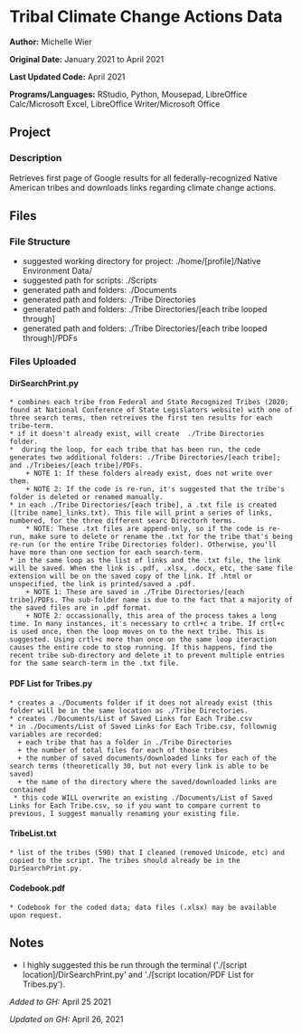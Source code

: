 # Tribal Climate Change Actions Data 

**Author:** Michelle Wier

**Original Date:** January 2021 to April 2021

**Last Updated Code:** April 2021

**Programs/Languages:** RStudio, Python, Mousepad, LibreOffice Calc/Microsoft Excel, LibreOffice Writer/Microsoft Office

## Project
### Description
Retrieves first page of Google results for all federally-recognized Native American tribes and downloads links regarding climate change actions.

## Files
### File Structure
  * suggested working directory for project: ./home/[profile]/Native Environment Data/
  * suggested path for scripts: ./Scripts
  * generated path and folders: ./Documents
  * generated path and folders: ./Tribe Directories
  * generated path and folders: ./Tribe Directories/[each tribe looped through] 
  * generated path and folders: ./Tribe Directories/[each tribe looped through]/PDFs 
  
### Files Uploaded
#### DirSearchPrint.py
    * combines each tribe from Federal and State Recognized Tribes (2020; found at National Conference of State Legislators website) with one of three search terms, then retreives the first ten results for each tribe-term. 
    * if it doesn't already exist, will create  ./Tribe Directories folder. 
    *  during the loop, for each tribe that has been run, the code generates two additional folders: ./Tribe Directories/[each tribe]; and ./Tribeies/[each tribe]/PDFs. 
        + NOTE 1: If these folders already exist, does not write over them. 
        + NOTE 2: If the code is re-run, it's suggested that the tribe's folder is deleted or renamed manually.
    * in each ./Tribe Directories/[each tribe], a .txt file is created ([tribe name]_links.txt). This file will print a series of links, numbered, for the three different searc Directorh terms. 
        * NOTE: These .txt files are append-only, so if the code is re-run, make sure to delete or rename the .txt for the tribe that's being re-run (or the entire Tribe Directories folder). Otherwise, you'll have more than one section for each search-term.
    * in the same loop as the list of links and the .txt file, the link will be saved. When the link is .pdf, .xlsx, .docx, etc, the same file extension will be on the saved copy of the link. If .html or unspecified, the link is printed/saved a .pdf. 
        + NOTE 1: These are saved in ./Tribe Directories/[each tribe]/PDFs. The sub-folder name is due to the fact that a majority of the saved files are in .pdf format. 
        + NOTE 2: occassionally, this area of the process takes a long time. In many instances, it's necessary to crtl+c a tribe. If crtl+c is used once, then the loop moves on to the next tribe. This is suggested. Using crtl+c more than once on the same loop iteraction causes the entire code to stop running. If this happens, find the recent tribe sub-directory and delete it to prevent multiple entries for the same search-term in the .txt file. 
#### PDF List for Tribes.py
    * creates a ./Documents folder if it does not already exist (this folder will be in the same location as ./Tribe Directories. 
    * creates ./Documents/List of Saved Links for Each Tribe.csv  
    * in ./Documents/List of Saved Links for Each Tribe.csv, follownig variables are recorded: 
      + each tribe that has a folder in ./Tribe Directories
      + the number of total files for each of those tribes 
      + the number of saved documents/downloaded links for each of the search terms (theoretically 30, but not every link is able to be saved) 
      + the name of the directory where the saved/downloaded links are contained
     * this code WILL overwrite an existing ./Documents/List of Saved Links for Each Tribe.csv, so if you want to compare current to previous, I suggest manually renaming your existing file. 
#### TribeList.txt
    * list of the tribes (590) that I cleaned (removed Unicode, etc) and copied to the script. The tribes should already be in the DirSearchPrint.py. 
#### Codebook.pdf
    * Codebook for the coded data; data files (.xlsx) may be available upon request.

## Notes 
  * I highly suggested this be run through the terminal ('./[script location]/DirSearchPrint.py' and './[script location/PDF List for Tribes.py'). 
 <!-- Make sure to check the ./Tribe Directories/[each tribe] names occassionally. At one point, tribe names in the list were merged together, likely due to a missing comma between list items in the tribe name list. It should be fixed now, but it's something to keep an eye out for. -->
<!--  - Rather than deleting tribe sub-folders when I rerun a tribe, I rename folders--example, ./Tribe Directories  ./Tribe Direcotires_Feb when I rerun all the tribes in March, etc. I tend to zip the old folders to save space. -->
 
 
 
*Added to GH:* April 25 2021

*Updated on GH:* April 26, 2021

